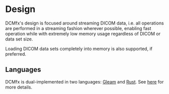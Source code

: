 # Design

DCMfx's design is focused around streaming DICOM data, i.e. all operations are
performed in a streaming fashion wherever possible, enabling fast operation
while with extremely low memory usage regardless of DICOM or data set size.

Loading DICOM data sets completely into memory is also supported, if preferred.

## Languages

DCMfx is dual-implemented in two languages: [Gleam](https://gleam.run) and
[Rust](https://rust-lang.org). See [here](./libraries/overview#languages) for
more details.
